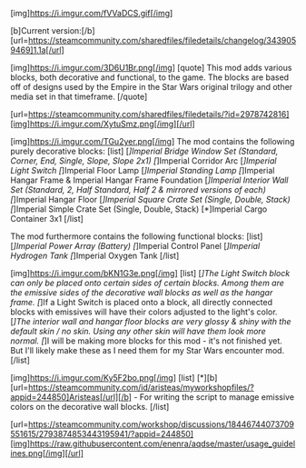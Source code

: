 [img]https://i.imgur.com/fVVaDCS.gif[/img]

[b]Current version:[/b] [url=https://steamcommunity.com/sharedfiles/filedetails/changelog/3439059469]1.1a[/url]

[img]https://i.imgur.com/3D6U1Br.png[/img]
[quote]
This mod adds various blocks, both decorative and functional, to the game. The blocks are based off of designs used by the Empire in the Star Wars original trilogy and other media set in that timeframe.
[/quote]

[url=https://steamcommunity.com/sharedfiles/filedetails/?id=2978742816][img]https://i.imgur.com/XytuSmz.png[/img][/url]


[img]https://i.imgur.com/TGu2yer.png[/img]
The mod contains the following purely decorative blocks:
[list]
[*]Imperial Bridge Window Set (Standard, Corner, End, Single, Slope, Slope 2x1)
[*]Imperial Corridor Arc
[*]Imperial Light Switch
[*]Imperial Floor Lamp
[*]Imperial Standing Lamp
[*]Imperial Hangar Frame & Imperial Hangar Frame Foundation
[*]Imperial Interior Wall Set (Standard, 2, Half Standard, Half 2 & mirrored versions of each)
[*]Imperial Hangar Floor
[*]Imperial Square Crate Set (Single, Double, Stack)
[*]Imperial Simple Crate Set (Single, Double, Stack)
[*]Imperial Cargo Container 3x1
[/list]

The mod furthermore contains the following functional blocks:
[list]
[*]Imperial Power Array (Battery)
[*]Imperial Control Panel
[*]Imperial Hydrogen Tank
[*]Imperial Oxygen Tank
[/list]


[img]https://i.imgur.com/bKN1G3e.png[/img]
[list]
[*]The Light Switch block can only be placed onto certain sides of certain blocks. Among them are the emissive sides of the decorative wall blocks as well as the hangar frame.
[*]If a Light Switch is placed onto a block, all directly connected blocks with emissives will have their colors adjusted to the light's color.
[*]The interior wall and hangar floor blocks are very glossy & shiny with the default skin / no skin. Using any other skin will have them look more normal.
[*]I will be making more blocks for this mod - it's not finished yet. But I'll likely make these as I need them for my Star Wars encounter mod.
[/list]


[img]https://i.imgur.com/Ky5F2bo.png[/img]
[list]
[*][b][url=https://steamcommunity.com/id/aristeas/myworkshopfiles/?appid=244850]Aristeas[/url][/b] - For writing the script to manage emissive colors on the decorative wall blocks.
[/list]


[url=https://steamcommunity.com/workshop/discussions/18446744073709551615/2793874853443195941/?appid=244850][img]https://raw.githubusercontent.com/enenra/aqdse/master/usage_guidelines.png[/img][/url]